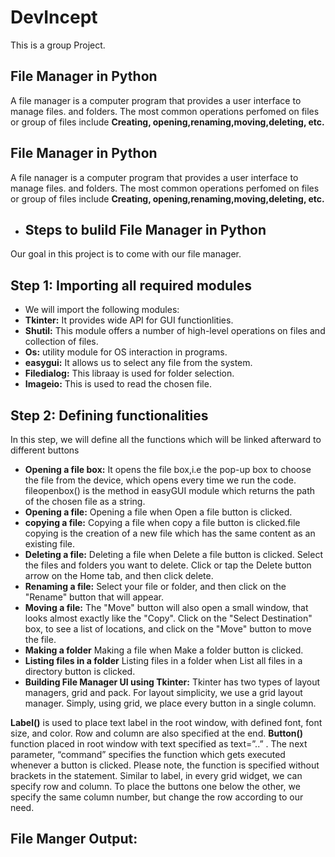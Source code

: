 # DevIncept
This is a group Project.
## File Manager in Python
A file manager is a computer program that provides a user interface to manage files. and folders.
The most common operations perfomed on files or group of files include **Creating, opening,renaming,moving,deleting, etc.**
## File Manager in Python
A file nanager is a computer program that provides a user interface to manage files. and folders.
The most common operations perfomed on files or group of files include **Creating, opening,renaming,moving,deleting, etc.**
* ## Steps to bulild File Manager in Python
Our goal in this project is to come with our file manager.
## Step 1: Importing all required modules
* We will import the following modules:
* **Tkinter:** It provides wide API for GUI functionlities.
* **Shutil:** This module offers a number of high-level operations on files and collection of files.
* **Os:** utility module for OS interaction in programs.
* **easygui:** It allows us to select any file from the system.
* **Filedialog:** This libraay is used for folder selection.
* **Imageio:** This is used to read the chosen file.
## Step 2: Defining functionalities
In this step, we will define all the functions which will be linked afterward to different buttons
* **Opening a file box:** It opens the file box,i.e the pop-up box to choose the file from the device, which opens every time we run the code. 
fileopenbox() is the method in easyGUI module which returns the path of the chosen file as a string.
 * **Opening a file:** Opening a file when Open a file button is clicked.
 * **copying a file:** Copying a file when copy a file button is clicked.file copying is the creation of a new file which has the same content as an existing file.
* **Deleting a file:** Deleting a file when Delete a file button is clicked.
 Select the files and folders you want to delete.
 Click or tap the Delete button arrow on the Home tab, and then click delete.
* **Renaming a file:** Select your file or folder, and then click on the "Rename" button that will appear.
* **Moving a file:** The "Move" button will also open a small window, that looks almost exactly like the "Copy".
Click on the "Select Destination" box, to see a list of locations, and click on the "Move" button to move the file.
* **Making a folder**
Making a file when Make a folder button is clicked.
* **Listing files in a folder**
Listing files in a folder when List all files in a directory button is clicked.
* **Building File Manager UI using Tkinter:**
Tkinter has two types of layout managers, grid and pack. For layout simplicity, we use a grid layout manager. Simply, using grid, we place every button in a single column.

**Label()** is used to place text label in the root window, with defined font, font size, and color. Row and column are also specified at the end.
**Button()** function placed in root window with text specified as text=”..” . The next parameter, “command” specifies the function which gets executed whenever a button is clicked. Please note, the function is specified without brackets in the statement. Similar to label, in every grid widget, we can specify row and column. To place the buttons one below the other, we specify the same column number, but change the row according to our need.
## File Manger Output:







 

